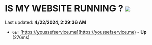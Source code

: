 # IS MY WEBSITE RUNNING ? [![](https://img.shields.io/static/v1?label=Sponsor&message=%E2%9D%A4&logo=GitHub&color=%23fe8e86)](https://github.com/sponsors/<username>)

Last updated: **4/22/2024, 2:29:36 AM**

- `GET` [https://youssefservice.me](https://youssefservice.me) - **Up** (276ms)

